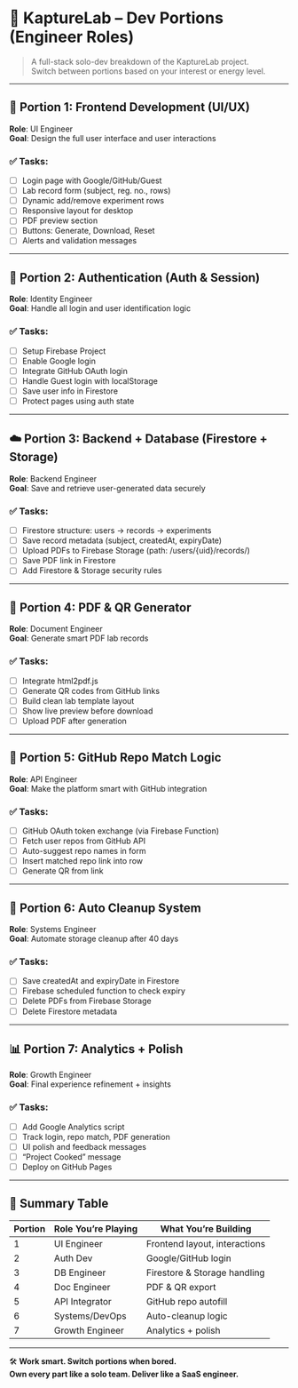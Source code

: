 # 🧩 KaptureLab – Dev Portions (Engineer Roles)

> A full-stack solo-dev breakdown of the KaptureLab project.  
> Switch between portions based on your interest or energy level.

---

## 🎨 Portion 1: Frontend Development (UI/UX)

**Role**: UI Engineer  
**Goal**: Design the full user interface and user interactions

### ✅ Tasks:
- [ ] Login page with Google/GitHub/Guest
- [ ] Lab record form (subject, reg. no., rows)
- [ ] Dynamic add/remove experiment rows
- [ ] Responsive layout for desktop
- [ ] PDF preview section
- [ ] Buttons: Generate, Download, Reset
- [ ] Alerts and validation messages

---

## 🔐 Portion 2: Authentication (Auth & Session)

**Role**: Identity Engineer  
**Goal**: Handle all login and user identification logic

### ✅ Tasks:
- [ ] Setup Firebase Project
- [ ] Enable Google login
- [ ] Integrate GitHub OAuth login
- [ ] Handle Guest login with localStorage
- [ ] Save user info in Firestore
- [ ] Protect pages using auth state

---

## ☁️ Portion 3: Backend + Database (Firestore + Storage)

**Role**: Backend Engineer  
**Goal**: Save and retrieve user-generated data securely

### ✅ Tasks:
- [ ] Firestore structure: users → records → experiments
- [ ] Save record metadata (subject, createdAt, expiryDate)
- [ ] Upload PDFs to Firebase Storage (path: /users/{uid}/records/)
- [ ] Save PDF link in Firestore
- [ ] Add Firestore & Storage security rules

---

## 📄 Portion 4: PDF & QR Generator

**Role**: Document Engineer  
**Goal**: Generate smart PDF lab records

### ✅ Tasks:
- [ ] Integrate html2pdf.js
- [ ] Generate QR codes from GitHub links
- [ ] Build clean lab template layout
- [ ] Show live preview before download
- [ ] Upload PDF after generation

---

## 🔁 Portion 5: GitHub Repo Match Logic

**Role**: API Engineer  
**Goal**: Make the platform smart with GitHub integration

### ✅ Tasks:
- [ ] GitHub OAuth token exchange (via Firebase Function)
- [ ] Fetch user repos from GitHub API
- [ ] Auto-suggest repo names in form
- [ ] Insert matched repo link into row
- [ ] Generate QR from link

---

## 🧹 Portion 6: Auto Cleanup System

**Role**: Systems Engineer  
**Goal**: Automate storage cleanup after 40 days

### ✅ Tasks:
- [ ] Save createdAt and expiryDate in Firestore
- [ ] Firebase scheduled function to check expiry
- [ ] Delete PDFs from Firebase Storage
- [ ] Delete Firestore metadata

---

## 📊 Portion 7: Analytics + Polish

**Role**: Growth Engineer  
**Goal**: Final experience refinement + insights

### ✅ Tasks:
- [ ] Add Google Analytics script
- [ ] Track login, repo match, PDF generation
- [ ] UI polish and feedback messages
- [ ] “Project Cooked” message
- [ ] Deploy on GitHub Pages

---

## 🧠 Summary Table

| Portion | Role You’re Playing | What You’re Building          |
|---------|----------------------|-------------------------------|
| 1       | UI Engineer          | Frontend layout, interactions |
| 2       | Auth Dev             | Google/GitHub login           |
| 3       | DB Engineer          | Firestore & Storage handling  |
| 4       | Doc Engineer         | PDF & QR export               |
| 5       | API Integrator       | GitHub repo autofill          |
| 6       | Systems/DevOps       | Auto-cleanup logic            |
| 7       | Growth Engineer      | Analytics + polish            |

---

🛠 **Work smart. Switch portions when bored.  
Own every part like a solo team. Deliver like a SaaS engineer.**
